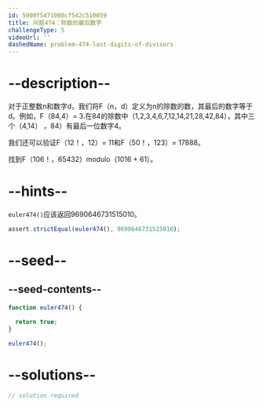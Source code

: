 ```yaml
---
id: 5900f5471000cf542c510059
title: 问题474：除数的最后数字
challengeType: 5
videoUrl: ''
dashedName: problem-474-last-digits-of-divisors
---
```


# --description--

对于正整数n和数字d，我们将F（n，d）定义为n的除数的数，其最后的数字等于d。例如，F（84,4）= 3.在84的除数中（1,2,3,4,6,7,12,14,21,28,42,84），其中三个（4,14） ，84）有最后一位数字4。

我们还可以验证F（12！，12）= 11和F（50！，123）= 17888。

找到F（106！，65432）modulo（1016 + 61）。

# --hints--

`euler474()`应该返回9690646731515010。

```js
assert.strictEqual(euler474(), 9690646731515010);
```

# --seed--

## --seed-contents--

```js
function euler474() {

  return true;
}

euler474();
```

# --solutions--

```js
// solution required
```
